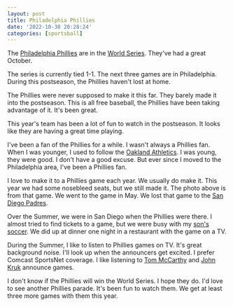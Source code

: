 ```yaml
---
layout: post
title: Philadelphia Phillies
date: '2022-10-30 20:28:24'
categories: [sportsball]
---
```


The [Philadelphia Phillies](https://www.mlb.com/phillies) are in the [World Series](https://en.wikipedia.org/wiki/World_Series). They've had a great October.

The series is currently tied 1-1. The next three games are in Philadelphia. During this postseason, the Phillies haven't lost at home.

The Phillies were never supposed to make it this far. They barely made it into the postseason. This is all free baseball, the Phillies have been taking advantage of it. It's been great.

This year's team has been a lot of fun to watch in the postseason. It looks like they are having a great time playing.

I've been a fan of the Phillies for a while. I wasn't always a Phillies fan. When I was younger, I used to follow the [Oakland Athletics](https://www.mlb.com/athletics). I was young, they were good. I don't have a good excuse. But ever since I moved to the Philadelphia area, I've been a Phillies fan.

I love to make it to a Phillies game each year. We usually do make it. This year we had some nosebleed seats, but we still made it. The photo above is from that game. We went to the game in May. We lost that game to the [San Diego Padres](https://www.mlb.com/padres).

Over the Summer, we were in San Diego when the Phillies were there. I almost tried to find tickets to a game, but we were busy with my [son's soccer](https://www.ecnlboys.com/2022/06/everything-you-need-to-know-about-the-ecnl-boys-national-playoffs/). We did up at dinner one night in a restaurant with the game on a TV.

During the Summer, I like to listen to Phillies games on TV. It's great background noise. I'll look up when the announcers get excited. I prefer Comcast SportsNet coverage. I like listening to [Tom McCarthy](https://en.wikipedia.org/wiki/Tom_McCarthy_(sportscaster)) and [John Kruk](https://en.wikipedia.org/wiki/John_Kruk) announce games.

I don't know if the Phillies will win the World Series. I hope they do. I'd love to see another Phillies parade. It's been fun to watch them. We get at least three more games with them this year.

